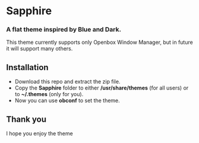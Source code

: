 # Sapphire

### A flat theme inspired by Blue and Dark.



This theme currently supports only Openbox Window Manager, but in future it will support many others.

## Installation
- Download this repo and extract the zip file.
- Copy the **Sapphire** folder to either **/usr/share/themes** (for all users) or to **~/.themes** (only for you).
- Now you can use **obconf** to set the theme.

## Thank you
I hope you enjoy the theme 

